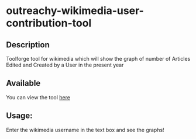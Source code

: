 # outreachy-wikimedia-user-contribution-tool

## Description
Toolforge tool for wikimedia which will show the graph of number of Articles Edited and Created by a User in the present year 

## Available
You can view the tool [here](https://tools.wmflabs.org/outreachy-user-contribution-tool/)

## Usage:
Enter the wikimedia username in the text box and see the graphs!
